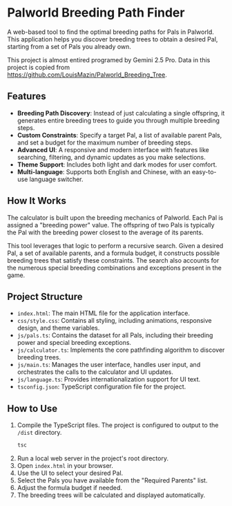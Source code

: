 # Palworld Breeding Path Finder

A web-based tool to find the optimal breeding paths for Pals in Palworld. This application helps you discover breeding trees to obtain a desired Pal, starting from a set of Pals you already own.

This project is almost entired programed by Gemini 2.5 Pro. Data in this project is copied from https://github.com/LouisMazin/Palworld_Breeding_Tree.

## Features

-   **Breeding Path Discovery**: Instead of just calculating a single offspring, it generates entire breeding trees to guide you through multiple breeding steps.
-   **Custom Constraints**: Specify a target Pal, a list of available parent Pals, and set a budget for the maximum number of breeding steps.
-   **Advanced UI**: A responsive and modern interface with features like searching, filtering, and dynamic updates as you make selections.
-   **Theme Support**: Includes both light and dark modes for user comfort.
-   **Multi-language**: Supports both English and Chinese, with an easy-to-use language switcher.

## How It Works

The calculator is built upon the breeding mechanics of Palworld. Each Pal is assigned a "breeding power" value. The offspring of two Pals is typically the Pal with the breeding power closest to the average of its parents.

This tool leverages that logic to perform a recursive search. Given a desired Pal, a set of available parents, and a formula budget, it constructs possible breeding trees that satisfy these constraints. The search also accounts for the numerous special breeding combinations and exceptions present in the game.

## Project Structure

-   `index.html`: The main HTML file for the application interface.
-   `css/style.css`: Contains all styling, including animations, responsive design, and theme variables.
-   `js/pals.ts`: Contains the dataset for all Pals, including their breeding power and special breeding exceptions.
-   `js/calculator.ts`: Implements the core pathfinding algorithm to discover breeding trees.
-   `js/main.ts`: Manages the user interface, handles user input, and orchestrates the calls to the calculator and UI updates.
-   `js/language.ts`: Provides internationalization support for UI text.
-   `tsconfig.json`: TypeScript configuration file for the project.

## How to Use

1.  Compile the TypeScript files. The project is configured to output to the `/dist` directory.
    ```sh
    tsc
    ```
2.  Run a local web server in the project's root directory.
3.  Open `index.html` in your browser.
4.  Use the UI to select your desired Pal.
5.  Select the Pals you have available from the "Required Parents" list.
6.  Adjust the formula budget if needed.
7.  The breeding trees will be calculated and displayed automatically.
